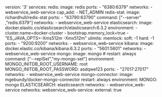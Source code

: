 
version: '3'
services:
  redis:
    image: redis
    ports:
      - "6380:6379"
    networks: 
      - webservice_web-service
    cap_add: 
    - NET_ADMIN
  redis-stat:
    image: richardhull/redis-stat
    ports: 
      - "63790:63790"
    command: ["--server" ,"redis:6379"]
    networks: 
      - webservice_web-service
  elasticsearch:
    image: docker.elastic.co/elasticsearch/elasticsearch:6.3.2
    environment:
      - cluster.name=docker-cluster
      - bootstrap.memory_lock=true
      - "ES_JAVA_OPTS=-Xms512m -Xmx512m"
    ulimits:
      memlock:
        soft: -1
        hard: -1
    ports:
      - "9200:9200"
    networks: 
      - webservice_web-service
  kibana:
    image: docker.elastic.co/kibana/kibana:6.3.2
    ports:
      - "5601:5601"
    networks: 
      - webservice_web-service
  mongo:
    image: mongo
    # restart: always
    command: ["--replSet","my-mongo-set"]
    environment:
      MONGO_INITDB_ROOT_USERNAME: root
      MONGO_INITDB_ROOT_PASSWORD: asdqwe123
    ports: 
      - "27017:27017"
    networks: 
      - webservice_web-service
  mongo-connector:
    image: mgebundy/docker-mongo-connector
    restart: always
    environment: 
      MONGO: mongo
      ELASTICSEARCH: elasticsearch
    networks: 
      - webservice_web-service
networks: 
  webservice_web-service:
    external: true